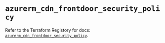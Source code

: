 # `azurerm_cdn_frontdoor_security_policy`

Refer to the Terraform Registory for docs: [`azurerm_cdn_frontdoor_security_policy`](https://registry.terraform.io/providers/hashicorp/azurerm/3.54.0/docs/resources/cdn_frontdoor_security_policy).
